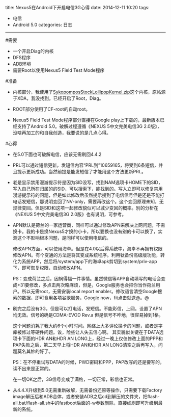 ﻿title: Nexus5在Android下开启电信3G心得
date: 2014-12-11 10:20
tags:
- 电信
- Android 5.0
categories: 日志
---

#需要
- 一个开启Diag的内核
- DFS程序
- ADB环境
- 需要Root以使用Nexus5 Field Test Mode程序

#准备
- 内核部分，我使用了[SykopomposStockLollipopKernel.zip](http://bbs.gfan.com/forum.php?mod=viewthread&tid=7762721&extra=&page=1)这个内核，原帖源于XDA，我没找到。已经开启了Root，Diag。

+ ROOT部分使用了CF-root的自动root。

+ Nexus5 Field Test Mode程序部分直接在Google play上下载的，最新版本已经支持了Android 5.0。破解过程遵循《NEXUS 5中文完美电信3G 2.0版》，没啥再加工的和自我创造，我要说的是几点心得。

#心得

+ 在5.0下面也可破解电信，应该无需刷回4.4.2

+ PRL可以通过短信更新，发短信内容“PRL到”10659165，将受到6条短信，并且提示更新成功。当然前提是能发短信了才能用这个方法更新PRL。

+ 老是显示禁用漫游提示符是因为SID没写，找到NAM选项卡HOME下的SID，写入自己所在归属的的SID，可以搜索下，能找到的。写入立即可以修复禁用漫游提示符的问题，但是如此修改后虽然提示搜到了电信信号但是还是不能打电话发短信，那说明变回了NV-only，需要再改这个。这个变回原理未知，无规律变回。但是SID和这项一起修改貌似可以减少变回的概率。别的分析在《NEXUS 5中文完美电信3G 2.0版》也有说明，可参考。

+ APN默认是荷兰的一家运营商，同样可以通过修改APN来解决上网问题，不需换卡。我的卡是换Nexus5才换的小卡，所以要换也没有别的卡可以换了，实测这个不影响根本问题，是同样可以使用电信的。

  修改APN方面，可以使用海卓。但是在4.0以后得系统中，海卓不再拥有权限修改APN。有个变通的方法是将其变成系统程序。利用钛备份高级版功能，转化为系统APP，然后将/system/app下的海卓apk剪切到system/priv-app下，即可恢复权限，自动修改APN。
 
  PS：变成荷兰之后，因祸得福一件事情。虽然微信等APP自动填写的电话会变成+31要修改，多点击两次略麻烦，但是，Google服务也会把你当作荷兰用户。所以无需root，无需安装local report enabler。修改语言清空Google搜索的数据，即可食用各项谷歌服务，Google now，fit点击就送@。@

+ 刷完之后没有3G，但是可以打电话，发短信。不能彩信，上网。设置了APN均无效。信号的确是CDMA-EVOD Rev.a 但是信号不咋地，很容易掉到1格。

  这个问题消耗了我大约6个小时时间。网络上大多评论换卡的问题，或者是字库被修过等硬件问题。诶，险些让人失去信心啊。
  其实貌似关键在于DATA选项卡下面的HDR AN和HDR AN LONG上，经过一晚上仅仅修改上面的PPP和PAP失败之后，第二天早上将HDR AN和HDR AN LONG清空之后再写入，问题莫名其妙的好了。

  PS：在不停重试写DATA的时候，PWD密码和PPP，PAP改写的还是要写的，读不出来是正常的。

  在一切OK之后，3G信号变成了满格，一切正常，彩信也正常。

+ 从4.4.X升级到5.0无需重新破解，无需备份还原等操作，只需要下载Factory image解压后和ADB合体，或者安装ADB之后cd到解压的文件夹，把flash-all.bat/flash-all.sh中的fastboot后面的-w参数删除，直接线刷即可升级到最新的系统。 

